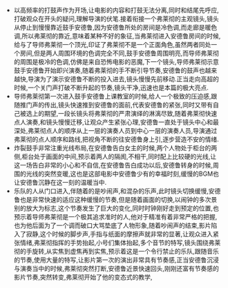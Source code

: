 + 以高频率的打鼓声作为开场,让电影的内容和打鼓无法分离,同时和结尾先呼应,打破观众在开头的疑问,理解导演的伏笔.接着衔接一个弗莱彻的主观镜头,镜头从停止到慢慢靠近鼓手安德鲁,因为安德鲁所处的房间是冷色调,而走廊是暖色调,所以弗莱彻的靠近,意味着某种不好的象征,当弗莱彻进入安德鲁房间的时候,给与了导师弗莱彻一个顶光,印证了弗莱彻不是一个正面角色,虽然两者同处一个房间,但是两人周围环境的色调完全不同,鼓手安德鲁周围明亮,而导师弗莱彻的周围是极冷的色调,仿佛是来自恐怖电影的恶魔,下一个镜头,导师弗莱彻示意鼓手安德鲁开始即兴演奏,随着弗莱彻的手不断引导节奏,安德鲁的鼓声也越来越快,导演为了演示安德鲁不断的投入进去,镜头慢慢先前移动.正当走向高超的时候,一个关门声打破不断升起的节奏,镜头干净,迅速也是本篇的极大亮点.
+ 导师弗莱彻第一次进入鼓手安德鲁上课教室的时候,给人一个极致的压迫感,跟随推门声的传出,镜头快速推到安德鲁的面前,代表安德鲁的紧张,同时又带有自己被选上的期望,一段长镜头将弗莱彻的严肃演绎的淋漓尽致,随着弗莱彻快速点人演奏,和镜头慢慢迁移,让观众产生紧张心理,安德鲁一直处于镜头中心和最深处,弗莱彻点人的顺序从上一层的演奏人员到中心一层的演奏人员,导演通过弗莱彻的点人顺序和路线,把视角不断的往安德鲁身上引,逐步营造不安的情绪.
+ 炸裂鼓手非常注重光线布局,在安德鲁告白女主的时候,两个人物处于柜台的两侧,柜台处于画面的中间,预示着两人的隔阂,不相干,同时配上比较硬的光线,让这一场告白非常的小心和不自信,在安德鲁告白成功以后,安德鲁转身的时候,周围的光线的突然变暖,这也是这部电影中安德鲁少有的幸福时刻,缓慢的BGM也让安德鲁沉静在这一刻的温暖当中.
+ 乐队的人从门口进入,伴随着的是吵闹声,和混杂的乐声,此时镜头切换缓慢,安德鲁也是非常快速的适应这种缓慢的节奏,但是随着画面的切换,以闹钟的多次景别的放大为标志,这个节奏发生了巨大的变化,同时时钟刚好走到预定的位置,也预示着导师弗莱彻是一个极其追求准时的人,他对于精准有着非常严格的把握,也为他后面为了一个调而破口大骂垫底了人物形象,随着吵闹声的结束,影片陷入了寂静,这个时候的脚步声,手指与纸面的摩擦声就非常的显著,让观众进入紧张情绪,弗莱彻指挥的手势抬起,小号们集体抬起,多个音节的特写,镜头围绕弗莱彻的手旋转,从实焦到虚焦再到实焦,预示着这是一个令行禁止的乐队,跟随音乐的节奏,使用大量的特写,让影片第一次的演出非常具有节奏感,正当安德鲁沉浸与演奏当中的时候,弗莱彻突然打断,安德鲁近景快速回头,刚刚还富有节奏感的影片节奏,突然转变,弗莱彻开始了他的变态式的教学,